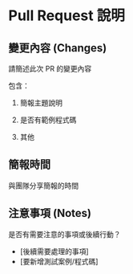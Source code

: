 # Pull Request 說明

## 變更內容 (Changes)

請簡述此次 PR 的變更內容

包含：

1. 簡報主題說明

2. 是否有範例程式碼

3. 其他

## 簡報時間

與團隊分享簡報的時間

  
## 注意事項 (Notes)
是否有需要注意的事項或後續行動？
- [後續需要處理的事項]
- [要新增測試案例/程式碼]
